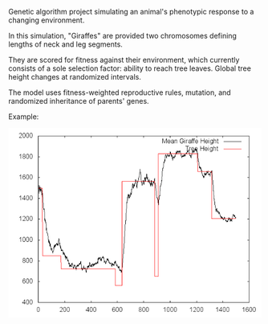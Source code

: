 Genetic algorithm project simulating an animal's phenotypic response to
a changing environment.


In this simulation, "Giraffes" are provided two chromosomes defining lengths
of neck and leg segments.

They are scored for fitness against their environment,
which currently consists of a sole selection factor: ability to reach tree leaves.
Global tree height changes at randomized intervals.

The model uses fitness-weighted reproductive rules, mutation, and randomized inheritance
of parents' genes.


Example:

![1500 Generations](example.png "1500 Generations")
